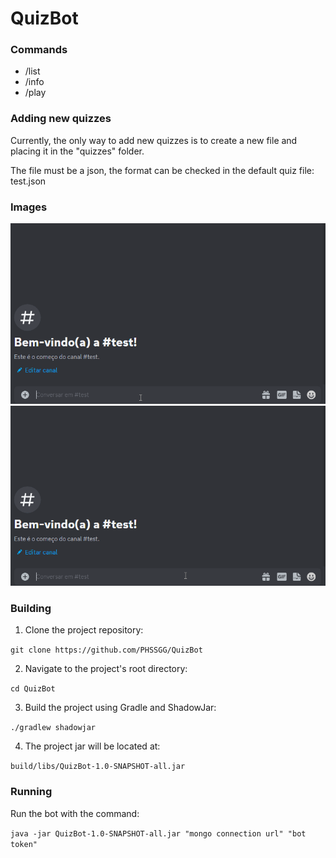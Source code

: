 # QuizBot

### Commands
* /list
* /info
* /play

### Adding new quizzes
Currently, the only way to add new quizzes is to create a new file
and placing it in the "quizzes" folder.

The file must be a json, the format can be checked in the default quiz file: test.json

### Images
<img src="images/quiz1.gif" alt="screenshot" />
<img src="images/quiz2.gif" alt="screenshot" />

### Building
1. Clone the project repository:

```git clone https://github.com/PHSSGG/QuizBot```

2. Navigate to the project's root directory:

```cd QuizBot```

3. Build the project using Gradle and ShadowJar:

```./gradlew shadowjar```

4. The project jar will be located at:

```build/libs/QuizBot-1.0-SNAPSHOT-all.jar```

### Running

Run the bot with the command:

```java -jar QuizBot-1.0-SNAPSHOT-all.jar "mongo connection url" "bot token"```